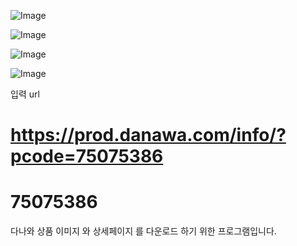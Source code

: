 ![Image](https://github.com/user-attachments/assets/a6029776-48e6-47c8-9c20-32aadfde9b6e)

![Image](https://github.com/user-attachments/assets/f6d7f553-61f1-4823-9884-ff1c1bde1c11)

![Image](https://github.com/user-attachments/assets/a897df97-418d-4c58-8277-10490251e72a)

![Image](https://github.com/user-attachments/assets/81c7bef0-3418-47d2-8936-61a642781dfe)

입력 url 
# https://prod.danawa.com/info/?pcode=75075386 <br>

# 75075386 <br>
 

다나와 상품 이미지 와 상세페이지 를 다운로드 하기 위한 프로그램입니다. 
